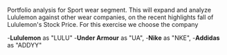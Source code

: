 Portfolio analysis for Sport wear segment. This will expand and analyze Lululemon against other wear companies, on the recent highlights fall of Lululemon's Stock Price. 
For this exercise we choose the company 

-**Lululemon** as "LULU" 
-**Under Armour** as "UA",
-**Nike** as "NKE",
-**Addidas** as "ADDYY"
